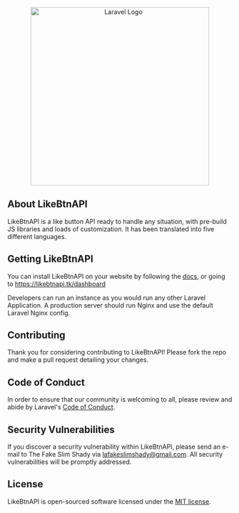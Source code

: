 <p align="center"><a href="https://laravel.com" target="_blank"><img src="https://cdn.jsdelivr.net/gh/Sid220/cdn@main/LikeBtnAPI/logo.webp" width="400" alt="Laravel Logo"></a></p>

## About LikeBtnAPI

LikeBtnAPI is a like button API ready to handle any situation, with pre-build JS libraries and loads of customization. It has been translated into five different languages.

## Getting LikeBtnAPI

You can install LikeBtnAPI on your website by following the [docs](https://likebtnapi.tk/docs/1.0/overview), or going to https://likebtnapi.tk/dashboard

Developers can run an instance as you would run any other Laravel Application. A production server should run Nginx and use the default Laravel Nginx config.

## Contributing

Thank you for considering contributing to LikeBtnAPI! Please fork the repo and make a pull request detailing your changes.

## Code of Conduct

In order to ensure that our community is welcoming to all, please review and abide by Laravel's [Code of Conduct](https://laravel.com/docs/contributions#code-of-conduct).

## Security Vulnerabilities

If you discover a security vulnerability within LikeBtnAPI, please send an e-mail to The Fake Slim Shady via [lafakeslimshady@gmail.com](mailto:lafakeslimshady@gmail.com). All security vulnerabilities will be promptly addressed.

## License

LikeBtnAPI is open-sourced software licensed under the [MIT license](https://opensource.org/licenses/MIT).
